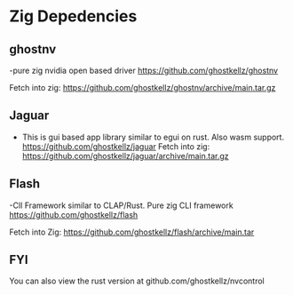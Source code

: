 # Zig Depedencies

## ghostnv
-pure zig nvidia open based driver 
https://github.com/ghostkellz/ghostnv

Fetch into zig: 
https://github.com/ghostkellz/ghostnv/archive/main.tar.gz 


## Jaguar 
- This is gui based app library similar to egui on rust. Also wasm support. 
https://github.com/ghostkellz/jaguar
Fetch into zig: 
https://github.com/ghostkellz/jaguar/archive/main.tar.gz

## Flash 
-ClI Framework similar to CLAP/Rust. Pure zig CLI framework
https://github.com/ghostkellz/flash 

Fetch into Zig: 
https://github.com/ghostkellz/flash/archive/main.tar


## FYI 
You can also view the rust version at github.com/ghostkellz/nvcontrol 
